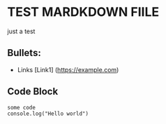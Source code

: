 # TEST MARDKDOWN FIILE

just a test

## Bullets:
* Links [Link1] (https://example.com)

## Code Block

```
some code
console.log("Hello world")
```